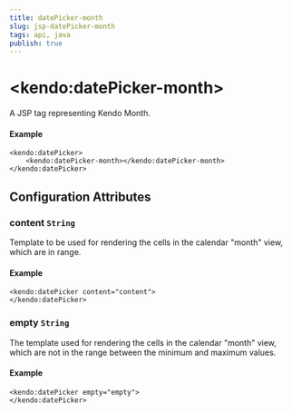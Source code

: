 ```yaml
---
title: datePicker-month
slug: jsp-datePicker-month
tags: api, java
publish: true
---
```


# \<kendo:datePicker-month\>
A JSP tag representing Kendo Month.

#### Example
    <kendo:datePicker>
        <kendo:datePicker-month></kendo:datePicker-month>
    </kendo:datePicker>


## Configuration Attributes


### content `String`

Template to be used for rendering the cells in the calendar "month" view, which are in range.

#### Example
    <kendo:datePicker content="content">
    </kendo:datePicker>



### empty `String`

The template used for rendering the cells in the calendar "month" view, which are not in the range between
the minimum and maximum values.

#### Example
    <kendo:datePicker empty="empty">
    </kendo:datePicker>


